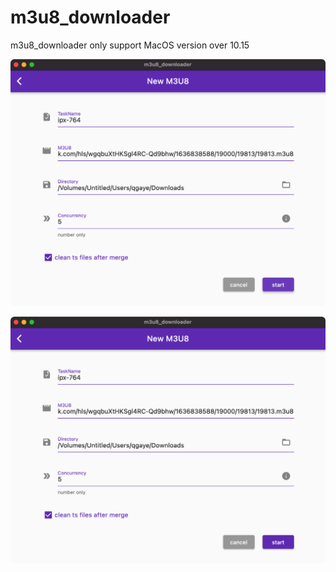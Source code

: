 # m3u8_downloader

m3u8_downloader only support MacOS version over 10.15

![create](./screenshots/create.png)

![home](./screenshots/home.png)



